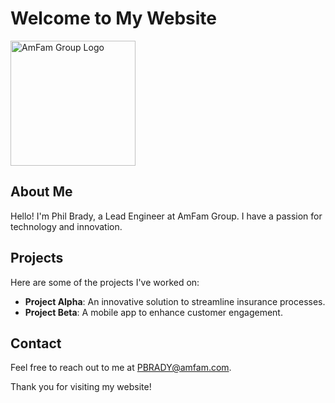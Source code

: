 # Welcome to My Website
<!-- ![AmFam Group Logo](https://media.licdn.com/dms/image/sync/D5627AQE_VulykbIxeg/articleshare-shrink_800/0/1712072737510?e=2147483647&v=beta&t=rHOvMym_7IIl7fDclXTz6PqeVUjE4pyZZOUkeTujUjM) -->

<img src="https://media.licdn.com/dms/image/sync/D5627AQE_VulykbIxeg/articleshare-shrink_800/0/1712072737510?e=2147483647&v=beta&t=rHOvMym_7IIl7fDclXTz6PqeVUjE4pyZZOUkeTujUjM" alt="AmFam Group Logo" width="200" height="auto"/>


## About Me

Hello! I'm Phil Brady, a Lead Engineer at AmFam Group. I have a passion for technology and innovation.

## Projects

Here are some of the projects I've worked on:

- **Project Alpha**: An innovative solution to streamline insurance processes.
- **Project Beta**: A mobile app to enhance customer engagement.

## Contact

Feel free to reach out to me at PBRADY@amfam.com.

Thank you for visiting my website!

